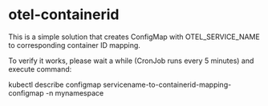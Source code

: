 # otel-containerid

This is a simple solution that creates ConfigMap with OTEL_SERVICE_NAME to corresponding container ID mapping.

To verify it works, please wait a while (CronJob runs every 5 minutes) and execute command:

kubectl describe configmap servicename-to-containerid-mapping-configmap -n mynamespace